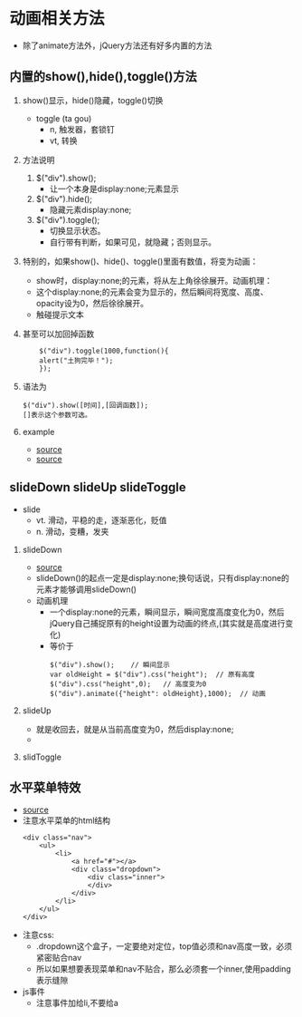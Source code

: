 # 动画相关方法
* 除了animate方法外，jQuery方法还有好多内置的方法
## 内置的show(),hide(),toggle()方法
1. show()显示，hide()隐藏，toggle()切换
    * toggle (ta gou)
        * n, 触发器，套锁钉
        * vt, 转换
2. 方法说明
    1. 	$("div").show();		
        * 让一个本身是display:none;元素显示
    2. 	$("div").hide(); 		
        * 隐藏元素display:none;
    3.	$("div").toggle();		
        * 切换显示状态。
        * 自行带有判断，如果可见，就隐藏；否则显示。

3. 特别的，如果show()、hide()、toggle()里面有数值，将变为动画：
    * show时，display:none;的元素，将从左上角徐徐展开。动画机理：
    * 这个display:none;的元素会变为显示的，然后瞬间将宽度、高度、opacity设为0，然后徐徐展开。
    * 触碰提示文本

4. 甚至可以加回掉函数
    ```
    	$("div").toggle(1000,function(){
		alert("土狗完毕！");
	    });	
    ```
    
5. 语法为
    ```
	$("div").show([时间],[回调函数]);
    []表示这个参数可选。
    ```
6. example
    * [source](file/01_show_hide_toggle方法.html)
    * [source](file/02_鼠标触碰提示文本.html)

## slideDown slideUp slideToggle
* slide
    * vt. 滑动，平稳的走，逐渐恶化，贬值
    * n. 滑动，变糟，发夹

1. slideDown
    * [source](file/03_slideDown()、slideUp()、slideToggle()方法.html)
    * slideDown()的起点一定是display\:none;换句话说，只有display:none的元素才能够调用slideDown()
    * 动画机理
        * 一个display:none的元素，瞬间显示，瞬间宽度高度变化为0，然后jQuery自己捕捉原有的height设置为动画的终点,(其实就是高度进行变化)
        * 等价于
            ```
            $("div").show();    // 瞬间显示
            var oldHeight = $("div").css("height");  // 原有高度
            $("div").css("height",0);   // 高度变为0
            $("div").animate({"height": oldHeight},1000);  // 动画
            ```
2. slideUp
    * 就是收回去，就是从当前高度变为0，然后display:none;
    * 

3. slidToggle

## 水平菜单特效
* [source](file/04_水平菜单.html)
* 注意水平菜单的html结构
    ```
    <div class="nav">
        <ul>
            <li>
                <a href="#"></a>
                <div class="dropdown">
                    <div class="inner">
                    </div>
                </div>
            </li>
        </ul>
    </div>
    ```
* 注意css:
    * .dropdown这个盒子，一定要绝对定位，top值必须和nav高度一致，必须紧密贴合nav
    * 所以如果想要表现菜单和nav不贴合，那么必须套一个inner,使用padding表示缝隙
* js事件
    * 注意事件加给li,不要给a
